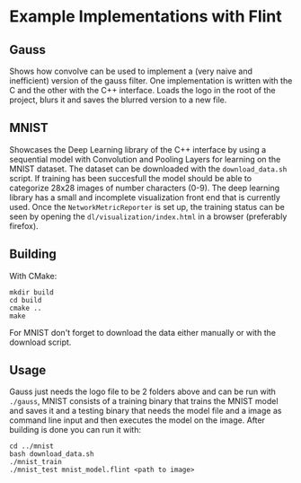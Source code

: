# Example Implementations with Flint

## Gauss
Shows how convolve can be used to implement a (very naive and inefficient) version of the gauss filter.
One implementation is written with the C and the other with the C++ interface. Loads the logo in the root of the project, blurs it and saves the blurred version to a new file.

## MNIST
Showcases the Deep Learning library of the C++ interface by using a sequential model with Convolution and Pooling Layers for learning on the MNIST dataset.
The dataset can be downloaded with the `download_data.sh` script. If training has been succesfull the model should be able to categorize 28x28 images of number characters (0-9). The deep learning library has a small and incomplete visualization front end that is currently used.
Once the `NetworkMetricReporter` is set up, the training status can be seen by opening the `dl/visualization/index.html` in a browser (preferably firefox).

## Building
With CMake:

```
mkdir build
cd build
cmake ..
make
```
For MNIST don't forget to download the data either manually or with the download script.

## Usage
Gauss just needs the logo file to be 2 folders above and can be run with `./gauss`, MNIST consists of a training binary that trains
the MNIST model and saves it and a testing binary that needs the model file and a image as command line input and then executes the model on the image.
After building is done you can run it with:

```
cd ../mnist
bash download_data.sh
./mnist_train
./mnist_test mnist_model.flint <path to image>
```
